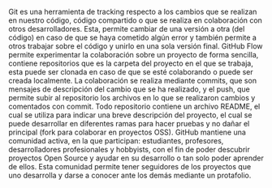 Git es una herramienta de tracking respecto a los cambios que se realizan en nuestro código, código compartido o que se realiza en colaboración con otros desarrolladores.
Esta, permite cambiar de una versión a otra (del código) en caso de que se haya cometido algún error y también permite a otros trabajar sobre el código y unirlo en 
una sola versión final.
GitHub Flow permite experimentar la colaboración sobre un proyecto de forma sencilla, contiene repositorios que es la carpeta del proyecto en el que se trabaja, 
esta puede ser clonada en caso de que se esté colaborando o puede ser creada localmente. La colaboración se realiza mediante commits, que son mensajes de descripción 
del cambio que se ha realizado, y el push, que permite subir al repositorio los archivos en lo que se realizaron cambios y comentados con commit.
Todo repositorio contiene un archivo README, el cual se utiliza para indicar una breve descripción del proyecto, el cual se puede desarrollar en diferentes ramas para 
hacer pruebas y no dañar el principal (fork para colaborar en proyectos OSS).
GitHub mantiene una comunidad activa, en la que participan: estudiantes, profesores, desarrolladores profesionales y hobbyists, con el fin de poder descubrir proyectos 
Open Source y ayudar en su desarrollo o tan solo poder aprender de ellos. Esta comunidad permite tener seguidores de los proyectos que uno desarrolla y darse a conocer 
ante los demás mediante un protafolio.
